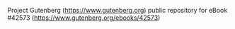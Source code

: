 Project Gutenberg (https://www.gutenberg.org) public repository for eBook #42573 (https://www.gutenberg.org/ebooks/42573)
